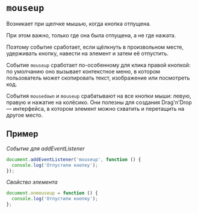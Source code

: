 # `mouseup`

Возникает при щелчке мышью, когда кнопка отпущена.

При этом важно, только где она была отпущена, а не где нажата.

Поэтому событие сработает, если щёлкнуть в произвольном месте, удерживать кнопку, навести на элемент и затем её отпустить.

Событие `mouseup` сработает по-особенному для клика правой кнопкой: по умолчанию оно вызывает контекстное меню, в котором пользователь может скопировать текст, изображение или посмотреть код.

События `mousedown` и `mouseup` срабатывают на все кнопки мыши: левую, правую и нажатие на колёсико. Они полезны для создания Drag'n'Drop — интерфейса, в котором элемент можно схватить и перетащить на другое место.

## Пример

_Событие для addEventListener_

```js
document.addEventListener('mouseup', function () {
  console.log('Отпустили кнопку');
});
```

_Свойство элемента_

```js
document.onmouseup = function () {
  console.log('Отпустили кнопку');
};
```
